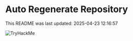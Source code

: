 # Auto Regenerate Repository

This README was last updated: 2025-04-23 12:16:57

 ![TryHackMe](https://tryhackme.com/badge/533634)